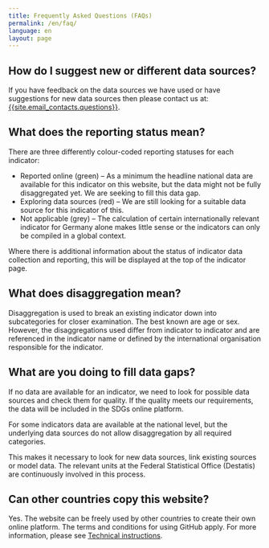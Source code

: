 ```yaml
---
title: Frequently Asked Questions (FAQs)
permalink: /en/faq/
language: en
layout: page
---
```


## How do I suggest new or different data sources?
If you have feedback on the data sources we have used or have suggestions for new data sources then please contact us at: <a href="mailto:{{site.email_contacts.questions}}">{{site.email_contacts.questions}}</a>.

## What does the reporting status mean?
There are three differently colour-coded reporting statuses for each indicator:

* Reported online (green) – As a minimum the headline national data are available for this indicator on this website, but the data might not be fully disaggregated yet. We are seeking to fill this data gap.
* Exploring data sources (red) – We are still looking for a suitable data source for this indicator of this.
* Not applicable (grey) – The calculation of certain internationally relevant indicator for Germany alone makes little sense or the indicators can only be compiled in a global context.

Where there is additional information about the status of indicator data collection and reporting, this will be displayed at the top of the indicator page.

## What does disaggregation mean?
Disaggregation is used to break an existing indicator down into subcategories for closer examination. The best known are age or sex. However, the disaggregations used differ from indicator to indicator and are referenced in the indicator name or defined by the international organisation responsible for the indicator.

## What are you doing to fill data gaps?
If no data are available for an indicator, we need to look for possible data sources and check them for quality. If the quality meets our requirements, the data will be included in the SDGs online platform.

For some indicators data are available at the national level, but the underlying data sources do not allow disaggregation by all required categories.

This makes it necessary to look for new data sources, link existing sources or model data. The relevant units at the Federal Statistical Office (Destatis) are continuously involved in this process.

## Can other countries copy this website?
Yes. The website can be freely used by other countries to create their own online platform. The terms and conditions for using GitHub apply. For more information, please see [Technical instructions](https://g205sdgs.github.io/sdg-indicators/en/guidance/).
